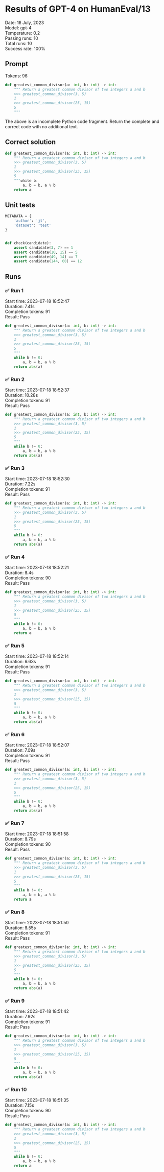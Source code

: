 # Results of GPT-4 on HumanEval/13
Date: 18 July, 2023<br />
Model: gpt-4<br />
Temperature: 0.2<br />
Passing runs: 10<br />
Total runs: 10<br />
Success rate: 100%
## Prompt
Tokens: 96
```python
def greatest_common_divisor(a: int, b: int) -> int:
    """ Return a greatest common divisor of two integers a and b
    >>> greatest_common_divisor(3, 5)
    1
    >>> greatest_common_divisor(25, 15)
    5
    """
```
The above is an incomplete Python code fragment. Return the complete and correct code with no additional text.
## Correct solution
```python
def greatest_common_divisor(a: int, b: int) -> int:
    """ Return a greatest common divisor of two integers a and b
    >>> greatest_common_divisor(3, 5)
    1
    >>> greatest_common_divisor(25, 15)
    5
    """while b:
        a, b = b, a % b
    return a
```
## Unit tests
```python
METADATA = {
    'author': 'jt',
    'dataset': 'test'
}


def check(candidate):
    assert candidate(3, 7) == 1
    assert candidate(10, 15) == 5
    assert candidate(49, 14) == 7
    assert candidate(144, 60) == 12
```
## Runs
### ✅ Run 1
Start time: 2023-07-18 18:52:47<br />
Duration: 7.41s<br />
Completion tokens: 91<br />
Result: Pass
```python
def greatest_common_divisor(a: int, b: int) -> int:
    """ Return a greatest common divisor of two integers a and b
    >>> greatest_common_divisor(3, 5)
    1
    >>> greatest_common_divisor(25, 15)
    5
    """
    while b != 0:
        a, b = b, a % b
    return abs(a)
```
### ✅ Run 2
Start time: 2023-07-18 18:52:37<br />
Duration: 10.28s<br />
Completion tokens: 91<br />
Result: Pass
```python
def greatest_common_divisor(a: int, b: int) -> int:
    """ Return a greatest common divisor of two integers a and b
    >>> greatest_common_divisor(3, 5)
    1
    >>> greatest_common_divisor(25, 15)
    5
    """
    while b != 0:
        a, b = b, a % b
    return abs(a)
```
### ✅ Run 3
Start time: 2023-07-18 18:52:30<br />
Duration: 7.22s<br />
Completion tokens: 91<br />
Result: Pass
```python
def greatest_common_divisor(a: int, b: int) -> int:
    """ Return a greatest common divisor of two integers a and b
    >>> greatest_common_divisor(3, 5)
    1
    >>> greatest_common_divisor(25, 15)
    5
    """
    while b != 0:
        a, b = b, a % b
    return abs(a)
```
### ✅ Run 4
Start time: 2023-07-18 18:52:21<br />
Duration: 8.4s<br />
Completion tokens: 90<br />
Result: Pass
```python
def greatest_common_divisor(a: int, b: int) -> int:
    """ Return a greatest common divisor of two integers a and b
    >>> greatest_common_divisor(3, 5)
    1
    >>> greatest_common_divisor(25, 15)
    5
    """
    while b != 0:
        a, b = b, a % b
    return a
```
### ✅ Run 5
Start time: 2023-07-18 18:52:14<br />
Duration: 6.63s<br />
Completion tokens: 91<br />
Result: Pass
```python
def greatest_common_divisor(a: int, b: int) -> int:
    """ Return a greatest common divisor of two integers a and b
    >>> greatest_common_divisor(3, 5)
    1
    >>> greatest_common_divisor(25, 15)
    5
    """
    while b != 0:
        a, b = b, a % b
    return abs(a)
```
### ✅ Run 6
Start time: 2023-07-18 18:52:07<br />
Duration: 7.09s<br />
Completion tokens: 91<br />
Result: Pass
```python
def greatest_common_divisor(a: int, b: int) -> int:
    """ Return a greatest common divisor of two integers a and b
    >>> greatest_common_divisor(3, 5)
    1
    >>> greatest_common_divisor(25, 15)
    5
    """
    while b != 0:
        a, b = b, a % b
    return abs(a)
```
### ✅ Run 7
Start time: 2023-07-18 18:51:58<br />
Duration: 8.79s<br />
Completion tokens: 90<br />
Result: Pass
```python
def greatest_common_divisor(a: int, b: int) -> int:
    """ Return a greatest common divisor of two integers a and b
    >>> greatest_common_divisor(3, 5)
    1
    >>> greatest_common_divisor(25, 15)
    5
    """
    while b != 0:
        a, b = b, a % b
    return a
```
### ✅ Run 8
Start time: 2023-07-18 18:51:50<br />
Duration: 8.55s<br />
Completion tokens: 91<br />
Result: Pass
```python
def greatest_common_divisor(a: int, b: int) -> int:
    """ Return a greatest common divisor of two integers a and b
    >>> greatest_common_divisor(3, 5)
    1
    >>> greatest_common_divisor(25, 15)
    5
    """
    while b != 0:
        a, b = b, a % b
    return abs(a)
```
### ✅ Run 9
Start time: 2023-07-18 18:51:42<br />
Duration: 7.92s<br />
Completion tokens: 91<br />
Result: Pass
```python
def greatest_common_divisor(a: int, b: int) -> int:
    """ Return a greatest common divisor of two integers a and b
    >>> greatest_common_divisor(3, 5)
    1
    >>> greatest_common_divisor(25, 15)
    5
    """
    while b != 0:
        a, b = b, a % b
    return abs(a)
```
### ✅ Run 10
Start time: 2023-07-18 18:51:35<br />
Duration: 7.15s<br />
Completion tokens: 90<br />
Result: Pass
```python
def greatest_common_divisor(a: int, b: int) -> int:
    """ Return a greatest common divisor of two integers a and b
    >>> greatest_common_divisor(3, 5)
    1
    >>> greatest_common_divisor(25, 15)
    5
    """
    while b != 0:
        a, b = b, a % b
    return a
```
